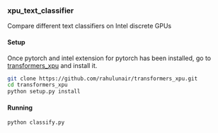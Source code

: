 ### xpu_text_classifier

Compare different text classifiers on Intel discrete GPUs

#### Setup
Once pytorch and intel extension for pytorch has been installed, go to [transformers_xpu](https://github.com/rahulunair/transformers_xpu.git) and install it.

```bash
git clone https://github.com/rahulunair/transformers_xpu.git
cd transformers_xpu
python setup.py install
```

#### Running

```bash
python classify.py
```
